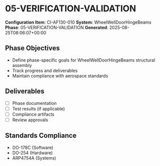 # 05-VERIFICATION-VALIDATION

**Configuration Item**: CI-AF130-010
**System**: WheelWellDoorHingeBeams
**Phase**: 05-VERIFICATION-VALIDATION
**Generated**: 2025-08-25T08:06:07+00:00

## Phase Objectives
- Define phase-specific goals for WheelWellDoorHingeBeams structural assembly
- Track progress and deliverables
- Maintain compliance with aerospace standards

## Deliverables
- [ ] Phase documentation
- [ ] Test results (if applicable)
- [ ] Compliance artifacts
- [ ] Review approvals

## Standards Compliance
- DO-178C (Software)
- DO-254 (Hardware)
- ARP4754A (Systems)

